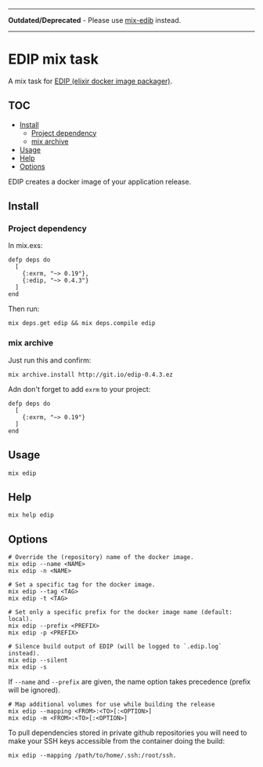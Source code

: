 ----

**Outdated/Deprecated** - Please use [mix-edib](https://github.com/edib-tool/mix-edib) instead.

----

# EDIP mix task

A mix task for [EDIP (elixir docker image packager)](https://github.com/asaaki/elixir-docker-image-packager).

<!--
  TOC generaged with doctoc: `npm install -g doctoc`

    $ doctoc README.md --github --maxlevel 4 --title '## TOC'

-->
<!-- START doctoc generated TOC please keep comment here to allow auto update -->
<!-- DON'T EDIT THIS SECTION, INSTEAD RE-RUN doctoc TO UPDATE -->
## TOC

- [Install](#install)
  - [Project dependency](#project-dependency)
  - [mix archive](#mix-archive)
- [Usage](#usage)
- [Help](#help)
- [Options](#options)

<!-- END doctoc generated TOC please keep comment here to allow auto update -->
<!-- moduledoc: Mix.Tasks.Edip -->
EDIP creates a docker image of your application release.

## Install

### Project dependency

In mix.exs:

    defp deps do
      [
        {:exrm, "~> 0.19"},
        {:edip, "~> 0.4.3"}
      ]
    end

Then run:

    mix deps.get edip && mix deps.compile edip

### mix archive

Just run this and confirm:

    mix archive.install http://git.io/edip-0.4.3.ez

Adn don't forget to add `exrm` to your project:

    defp deps do
      [
        {:exrm, "~> 0.19"}
      ]
    end

## Usage

    mix edip

## Help

    mix help edip

## Options

    # Override the (repository) name of the docker image.
    mix edip --name <NAME>
    mix edip -n <NAME>

    # Set a specific tag for the docker image.
    mix edip --tag <TAG>
    mix edip -t <TAG>

    # Set only a specific prefix for the docker image name (default: local).
    mix edip --prefix <PREFIX>
    mix edip -p <PREFIX>

    # Silence build output of EDIP (will be logged to `.edip.log` instead).
    mix edip --silent
    mix edip -s

If `--name` and `--prefix` are given, the name option takes precedence (prefix will be ignored).

    # Map additional volumes for use while building the release
    mix edip --mapping <FROM>:<TO>[:<OPTION>]
    mix edip -m <FROM>:<TO>[:<OPTION>]

To pull dependencies stored in private github repositories you will need to make your SSH keys accessible
from the container doing the build:

    mix edip --mapping /path/to/home/.ssh:/root/ssh.
<!-- endmoduledoc: Mix.Tasks.Edip -->
